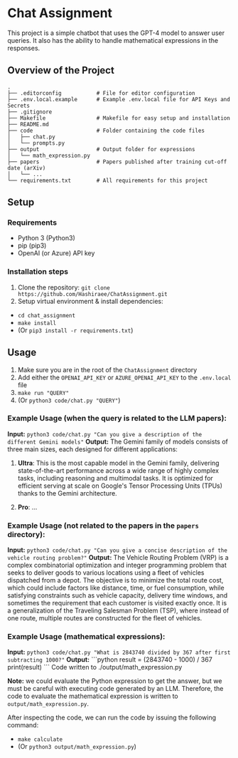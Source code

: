 # Chat Assignment
This project is a simple chatbot that uses the GPT-4 model to answer user queries. It also has the ability to handle mathematical expressions in the responses.

## Overview of the Project
```
.
├── .editorconfig           # File for editor configuration
├── .env.local.example      # Example .env.local file for API Keys and Secrets
├── .gitignore              
├── Makefile                # Makefile for easy setup and installation
├── README.md
├── code                    # Folder containing the code files
│   ├── chat.py
│   └── prompts.py
├── output                  # Output folder for expressions
│   └── math_expression.py
├── papers                  # Papers published after training cut-off date (arXiv)
│   └── ...
└── requirements.txt        # All requirements for this project

```

## Setup
### Requirements
- Python 3 (Python3)
- pip (pip3)
- OpenAI (or Azure) API key

### Installation steps
1. Clone the repository: `git clone https://github.com/Hashiraee/ChatAssignment.git`
2. Setup virtual environment & install dependencies:
- `cd chat_assignment`
- `make install`
- (Or `pip3 install -r requirements.txt`)

## Usage
1. Make sure you are in the root of the `ChatAssignment` directory
2. Add either the `OPENAI_API_KEY` or `AZURE_OPENAI_API_KEY` to the `.env.local` file
3. `make run "QUERY"`
4. (Or `python3 code/chat.py "QUERY"`)

### Example Usage (when the query is related to the LLM papers):
**Input:** `python3 code/chat.py "Can you give a description of the different Gemini models"`
**Output:** The Gemini family of models consists of three main sizes, each designed for different applications:

1. **Ultra**: This is the most capable model in the Gemini family, delivering state-of-the-art performance across a wide range of highly complex tasks, including reasoning and multimodal tasks. It is optimized for efficient serving at scale on Google's Tensor Processing Units (TPUs) thanks to the Gemini architecture.

2. **Pro**: ...

### Example Usage (not related to the papers in the `papers` directory):
**Input:** `python3 code/chat.py "Can you give a concise description of the vehicle routing problem?"`
**Output:** The Vehicle Routing Problem (VRP) is a complex combinatorial optimization and integer programming problem that seeks to deliver goods to various locations using a fleet of vehicles dispatched from a depot. The objective is to minimize the total route cost, which could include factors like distance, time, or fuel consumption, while satisfying constraints such as vehicle capacity, delivery time windows, and sometimes the requirement that each customer is visited exactly once. It is a generalization of the Traveling Salesman Problem (TSP), where instead of one route, multiple routes are constructed for the fleet of vehicles.

### Example Usage (mathematical expressions):
**Input:** `python3 code/chat.py "What is 2843740 divided by 367 after first subtracting 1000?"`
**Output:**
\`\`\`python
result = (2843740 - 1000) / 367
print(result)
\`\`\`
Code written to ./output/math_expression.py

**Note:** we could evaluate the Python expression to get the answer, but we must be careful with executing code generated by an LLM. Therefore, the code to evaluate the mathematical expression is written to `output/math_expression.py`.

After inspecting the code, we can run the code by issuing the following command:
- `make calculate`
- (Or `python3 output/math_expression.py`)

